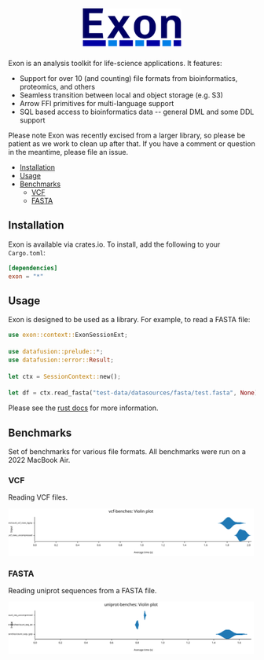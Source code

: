 <h1 align="center">
    <img src=".github/images/logo.png" width="200px" alt="Exon" />
</h1>

Exon is an analysis toolkit for life-science applications. It features:

* Support for over 10 (and counting) file formats from bioinformatics, proteomics, and others
* Seamless transition between local and object storage (e.g. S3)
* Arrow FFI primitives for multi-language support
* SQL based access to bioinformatics data -- general DML and some DDL support

Please note Exon was recently excised from a larger library, so please be patient as we work to clean up after that. If you have a comment or question in the meantime, please file an issue.

- [Installation](#installation)
- [Usage](#usage)
- [Benchmarks](#benchmarks)
  - [VCF](#vcf)
  - [FASTA](#fasta)

## Installation

Exon is available via crates.io. To install, add the following to your `Cargo.toml`:

```toml
[dependencies]
exon = "*"
```

## Usage

Exon is designed to be used as a library. For example, to read a FASTA file:

```rust
use exon::context::ExonSessionExt;

use datafusion::prelude::*;
use datafusion::error::Result;

let ctx = SessionContext::new();

let df = ctx.read_fasta("test-data/datasources/fasta/test.fasta", None).await?;
```

Please see the [rust docs](https://docs.rs/exon) for more information.

## Benchmarks

Set of benchmarks for various file formats. All benchmarks were run on a 2022 MacBook Air.

### VCF

Reading VCF files.

<!-- copied from the output of cargo bench -->
<img src=".github/images/vcf-benches.svg" width="500px" alt="Exon" />

### FASTA

Reading uniprot sequences from a FASTA file.

<!-- copied from the output of cargo bench -->
<img src=".github/images/uniprot-benches.svg" width="500px" alt="Exon" />
